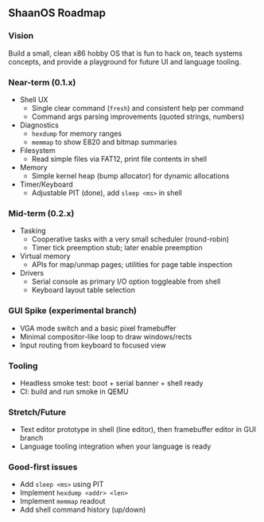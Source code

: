 ## ShaanOS Roadmap

### Vision
Build a small, clean x86 hobby OS that is fun to hack on, teach systems concepts, and provide a playground for future UI and language tooling.

### Near-term (0.1.x)
- Shell UX
  - Single clear command (`fresh`) and consistent help per command
  - Command args parsing improvements (quoted strings, numbers)
- Diagnostics
  - `hexdump` for memory ranges
  - `memmap` to show E820 and bitmap summaries
- Filesystem
  - Read simple files via FAT12, print file contents in shell
- Memory
  - Simple kernel heap (bump allocator) for dynamic allocations
- Timer/Keyboard
  - Adjustable PIT (done), add `sleep <ms>` in shell

### Mid-term (0.2.x)
- Tasking
  - Cooperative tasks with a very small scheduler (round-robin)
  - Timer tick preemption stub; later enable preemption
- Virtual memory
  - APIs for map/unmap pages; utilities for page table inspection
- Drivers
  - Serial console as primary I/O option toggleable from shell
  - Keyboard layout table selection

### GUI Spike (experimental branch)
- VGA mode switch and a basic pixel framebuffer
- Minimal compositor-like loop to draw windows/rects
- Input routing from keyboard to focused view

### Tooling
- Headless smoke test: boot + serial banner + shell ready
- CI: build and run smoke in QEMU

### Stretch/Future
- Text editor prototype in shell (line editor), then framebuffer editor in GUI branch
- Language tooling integration when your language is ready

### Good-first issues
- Add `sleep <ms>` using PIT
- Implement `hexdump <addr> <len>`
- Implement `memmap` readout
- Add shell command history (up/down)


